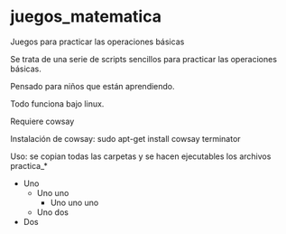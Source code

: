 # juegos_matematica
Juegos para practicar las operaciones básicas

Se trata de una serie de scripts sencillos para practicar las operaciones básicas.

Pensado para niños que están aprendiendo.

Todo funciona bajo linux.

Requiere cowsay

Instalación de cowsay: sudo apt-get install cowsay terminator

Uso: se copian todas las carpetas y se hacen ejecutables los archivos practica_*

* Uno
    * Uno uno
        * Uno uno uno
    * Uno dos
* Dos    

